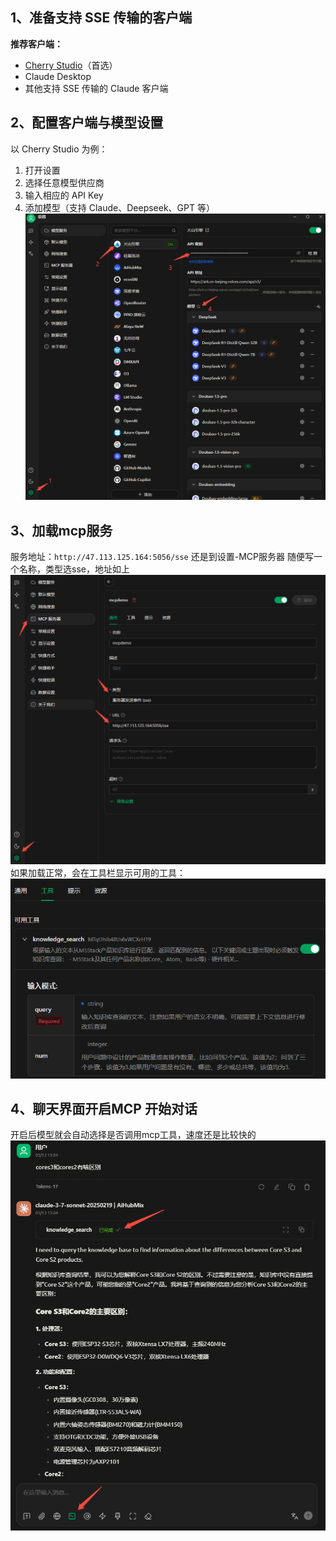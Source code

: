 ## 1、准备支持 SSE 传输的客户端
**推荐客户端：**
- [Cherry Studio](https://www.cherry-ai.com/)（首选）
- Claude Desktop
- 其他支持 SSE 传输的 Claude 客户端

## 2、配置客户端与模型设置
以 Cherry Studio 为例：
1. 打开设置
2. 选择任意模型供应商
3. 输入相应的 API Key
4. 添加模型（支持 Claude、Deepseek、GPT 等）
![](../file/Pasted%20image%2020250513145452.png)

## 3、加载mcp服务
服务地址：`http://47.113.125.164:5056/sse`
还是到设置-MCP服务器
随便写一个名称，类型选sse，地址如上
![](../file/Pasted%20image%2020250513150315.png)
如果加载正常，会在工具栏显示可用的工具：
![](../file/Pasted%20image%2020250513150405.png)


## 4、聊天界面开启MCP 开始对话
开启后模型就会自动选择是否调用mcp工具，速度还是比较快的
![](../file/Pasted%20image%2020250513150602.png)
